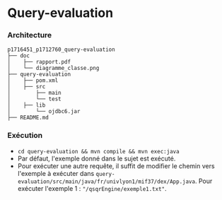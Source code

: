 # Query-evaluation


### Architecture

```
p1716451_p1712760_query-evaluation
├── doc
│    ├── rapport.pdf
│    └── diagramme_classe.png
├── query-evaluation
│    ├── pom.xml
│    ├── src
│        ├── main
│        └── test
│    ├── lib
│        └── ojdbc6.jar
├── README.md

```


### Exécution

- `cd query-evaluation && mvn compile && mvn exec:java`
- Par défaut, l'exemple donné dans le sujet est exécuté.
- Pour exécuter une autre requête, il suffit de modifier le chemin vers l'exemple à exécuter dans `query-evaluation/src/main/java/fr/univlyon1/mif37/dex/App.java`. Pour exécuter l'exemple 1 : `"/qsqrEngine/exemple1.txt"`.
